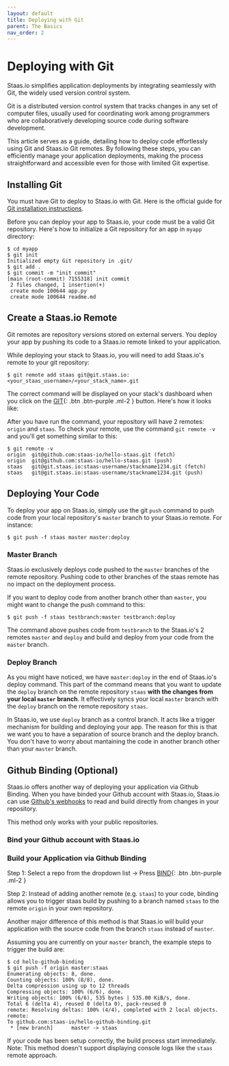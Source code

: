 ```yaml
---
layout: default
title: Deploying with Git
parent: The Basics
nav_order: 2
---
```


# Deploying with Git
<!-- - Master branch
- Control branch (build/deploy)
- Github repo binding (optional -->

Staas.io simplifies application deployments by integrating seamlessly with Git, the widely used version control system.

Git is a distributed version control system that tracks changes in any set of computer files, usually used for coordinating work among programmers who are collaboratively developing source code during software development.

This article serves as a guide, detailing how to deploy code effortlessly using Git and Staas.io Git remotes. By following these steps, you can efficiently manage your application deployments, making the process straightforward and accessible even for those with limited Git expertise.


## Installing Git

You must have Git to deploy to Staas.io with Git. Here is the official guide for [Git installation instructions](https://git-scm.com/book/en/v2/Getting-Started-Installing-Git).

Before you can deploy your app to Staas.io, your code must be a valid Git repository.
Here's how to initialize a Git repository for an app in `myapp` directory:
```shell
$ cd myapp
$ git init
Initialized empty Git repository in .git/
$ git add .
$ git commit -m "init commit"
[main (root-commit) 7155318] init commit
 2 files changed, 1 insertion(+)
 create mode 100644 app.py
 create mode 100644 readme.md
```

## Create a Staas.io Remote

Git remotes are repository versions stored on external servers. You deploy your app by pushing its code to a Staas.io remote linked to your application.

While deploying your stack to Staas.io, you will need to add Staas.io's remote to your git repository:
```shell
$ git remote add staas git@git.staas.io:<your_staas_username>/<your_stack_name>.git
```

The correct command will be displayed on your stack's dashboard when you click on the [GIT](){: .btn .btn-purple .ml-2 } button. Here's how it looks like:
<!-- <image> -->

After you have run the command, your repository will have 2 remotes: `origin` and `staas`.
To check your remote, use the command `git remote -v` and you'll get something similar to this:
```shell
$ git remote -v
origin  git@github.com:staas-io/hello-staas.git (fetch)
origin  git@github.com:staas-io/hello-staas.git (push)
staas   git@git.staas.io:staas-username/stackname1234.git (fetch)
staas   git@git.staas.io:staas-username/stackname1234.git (push)
```

## Deploying Your Code

To deploy your app on Staas.io, simply use the git `push` command to push code from your local repository's `master` branch to your Staas.io remote. For instance:
```shell
$ git push -f staas master master:deploy
```

### Master Branch

Staas.io exclusively deploys code pushed to the `master` branches of the remote repository. Pushing code to other branches of the staas remote has no impact on the deployment process.

If you want to deploy code from another branch other than `master`, you might want to change the push command to this:
```shell
$ git push -f staas testbranch:master testbranch:deploy
```
The command above pushes code from `testbranch` to the Staas.io's 2 remotes `master` and `deploy` and build and deploy from your code from the `master` branch.

### Deploy Branch

As you might have noticed, we have `master:deploy` in the end of Staas.io's deploy command.
This part of the command means that you want to update the `deploy` branch on the remote repository `staas` **with the changes from your local `master` branch**. It effectively syncs your local `master` branch with the `deploy` branch on the remote repository `staas`.

In Staas.io, we use `deploy` branch as a control branch. It acts like a trigger mechanism for building and deploying your app. The reason for this is that we want you to have a separation of source branch and the deploy branch. You don't have to worry about mantaining the code in another branch other than your `master` branch.


## Github Binding (Optional)

Staas.io offers another way of deploying your application via Github Binding. When you have binded your Github account with Staas.io, Staas.io can use [Github's webhooks](https://docs.github.com/en/webhooks) to read and build directly from changes in your repository.

This method only works with your public repositories.

### Bind your Github account with Staas.io


### Build your Application via Github Binding

Step 1: Select a repo from the dropdown list -> Press [BIND](){: .btn .btn-purple .ml-2 }
<!-- <image> -->

Step 2:
Instead of adding another remote (e.g. `staas`) to your code, binding allows you to trigger staas build by pushing to a branch named `staas` to the remote `origin` in your own repository.

Another major difference of this method is that Staas.io will build your application with the source code from the branch `staas` instead of `master`.

Assuming you are currently on your `master` branch, the example steps to trigger the build are:
```shell
$ cd hello-github-binding
$ git push -f origin master:staas
Enumerating objects: 8, done.
Counting objects: 100% (8/8), done.
Delta compression using up to 12 threads
Compressing objects: 100% (6/6), done.
Writing objects: 100% (6/6), 535 bytes | 535.00 KiB/s, done.
Total 6 (delta 4), reused 0 (delta 0), pack-reused 0
remote: Resolving deltas: 100% (4/4), completed with 2 local objects.
remote:
To github.com:staas-io/hello-github-binding.git
 * [new branch]      master -> staas
```

If your code has been setup correctly, the build process start immediately.
Note: This method doesn't support displaying console logs like the `staas` remote approach.


